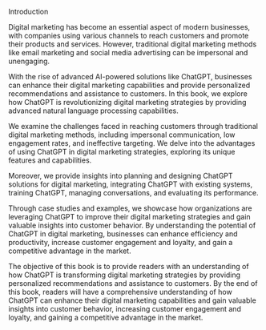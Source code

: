 Introduction

Digital marketing has become an essential aspect of modern businesses, with companies using various channels to reach customers and promote their products and services. However, traditional digital marketing methods like email marketing and social media advertising can be impersonal and unengaging.

With the rise of advanced AI-powered solutions like ChatGPT, businesses can enhance their digital marketing capabilities and provide personalized recommendations and assistance to customers. In this book, we explore how ChatGPT is revolutionizing digital marketing strategies by providing advanced natural language processing capabilities.

We examine the challenges faced in reaching customers through traditional digital marketing methods, including impersonal communication, low engagement rates, and ineffective targeting. We delve into the advantages of using ChatGPT in digital marketing strategies, exploring its unique features and capabilities.

Moreover, we provide insights into planning and designing ChatGPT solutions for digital marketing, integrating ChatGPT with existing systems, training ChatGPT, managing conversations, and evaluating its performance.

Through case studies and examples, we showcase how organizations are leveraging ChatGPT to improve their digital marketing strategies and gain valuable insights into customer behavior. By understanding the potential of ChatGPT in digital marketing, businesses can enhance efficiency and productivity, increase customer engagement and loyalty, and gain a competitive advantage in the market.

The objective of this book is to provide readers with an understanding of how ChatGPT is transforming digital marketing strategies by providing personalized recommendations and assistance to customers. By the end of this book, readers will have a comprehensive understanding of how ChatGPT can enhance their digital marketing capabilities and gain valuable insights into customer behavior, increasing customer engagement and loyalty, and gaining a competitive advantage in the market.
